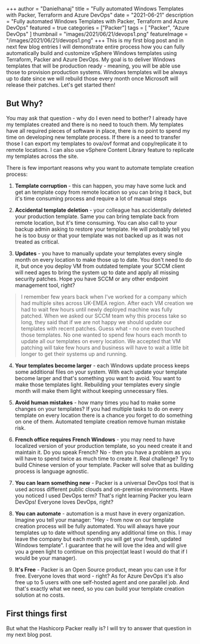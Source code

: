 +++
author = "Danielhanaj"
title = "Fully automated Windows Templates with Packer, Terraform and Azure DevOps"
date = "2021-06-21"
description = "Fully automated Windows Templates with Packer, Terraform and Azure DevOps"
featured = true
categories = ["Packer"]
tags = [
    "Packer",
    "Azure DevOps"
]
thumbnail = "images/2021/06/21/devops1.png"
featureImage = "/images/2021/06/21/devops1.png"
+++
This is my first blog post and in next few blog entries I will demonstrate entire process how you can fully automatically build and customize vSphere Windows templates using Terraform, Packer and Azure DevOps. My goal is to deliver Windows templates that will be production ready - meaning, you will be able use those to provision production systems. Windows templates will be always up to date since we will rebuild those every month once Microsoft will release their patches. Let's get started then!
 <!--more-->

## **But Why?**
You may ask that question - why do I even need to bother? I already have my templates created and there is no need to touch them. My templates have all required pieces of software in place, there is no point to spend my time on developing new template process. If there is a need to transfer those I can export my templates to ova/ovf format and copy/replicate it to remote locations. I can also use vSphere Content Library feature to replicate my templates across the site.

There is few important reasons why you want to automate template creation process:

1. **Template corruption** - this can happen, you may have some luck and get an template copy from remote location so you can bring it back, but it's time consuming process and require a lot of manual steps
   
2. **Accidental template deletion** - your colleague has accidentally deleted your production template. Same you can bring template back from remote location, but it's time consuming. You can also call to your backup admin asking to restore your template. He will probably tell you he is too busy or that your template was not backed up as it was not treated as critical.
3. **Updates** - you have to manually update your templates every single month on every location to make those up to date. You don't need to do it, but once you deploy VM from outdated template your SCCM client will need ages to bring the system up to date and apply all missing security patches. Hope you have SCCM or any other endpoint management tool, right?
> I remember few years back when I've worked for a company which had multiple sites across UK-EMEA region. After each VM creation we had to wait few hours until newly deployed machine was fully patched. When we asked our SCCM team why this process take so long, they said that if we are not happy we should update our templates with recent patches. Guess what - no one even touched those templates. No one wanted to spend few hours each month to update all our templates on every location. We accepted that VM patching will take few hours and business will have to wait a little bit longer to get their systems up and running.
> 
4. **Your templates become larger** - each Windows update process keeps some additional files on your system. With each update your template become larger and that's something you want to avoid. You want to make those templates light. Rebuilding your templates every single month will make them light without keeping unnecessary files. 
   
5. **Avoid human mistakes** - how many times you had to make some changes on your templates? If you had multiple tasks to do on every template on every location there is a chance you forget to do something on one of them. Automated template creation remove human mistake risk.
6. **French office requires French Windows** - you may need to have localized version of your production template, so you need create it and maintain it. Do you speak French? No - then you have a problem as you will have to spend twice as much time to create it. Real challenge? Try to build Chinese version of your template. Packer will solve that as building process is language agnostic.
7. **You can learn something new** - Packer is a universal DevOps tool that is used across different public clouds and on-premise environments. Have you noticed I used DevOps term? That's right learning Packer you learn DevOps! Everyone loves DevOps, right?
8. **You can automate** - automation is a must have in every organization. Imagine you tell your manager: "Hey - from now on our template creation process will be fully automated. You will always have your templates up to date without spending any additional time on this. I may leave the company but each month you will get your fresh, updated Windows template". I guarantee that he will love the idea and will give you a green light to continue on this project(at least I would do that if I would be your manager).
9. **It's Free** - Packer is an Open Source product, mean you can use it for free. Everyone loves that word - right? As for Azure DevOps it's also free up to 5 users with one self-hosted agent and one parallel job. And that's exactly what we need, so you can build your template creation solution at no costs.
## First things first
But what the Hashicorp Packer really is? I will try to answer that question in my next blog post.

<!-- Thanks to Hashicorp Packer and Azure DevOps entire process can be fully automated. Your templates will be always the same and you will be able to provision those on multiple sites and vCenter instances. You will be able to configure different schedule for building process depending on time zone so you will make sure that building process won't affect production.
## What problems Packer solves
VMware uses Content Libaries concept to replicate resources across vCenter instances. It use the replication between sites, but it's not very convenient in my opinion. You also needs to have multiple vCenter instance to perform replication. What if you have single vCenter server that manages multiple datacenters?

 -->
